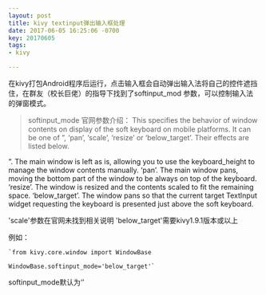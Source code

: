 ```yaml
---
layout: post
title: kivy textinput弹出输入框处理
date: 2017-06-05 16:25:06 -0700
key: 20170605
tags:
- kivy

---
```


在kivy打包Android程序后运行，点击输入框会自动弹出输入法将自己的控件遮挡住，在群友（校长巨佬）的指导下找到了softinput_mod 参数，可以控制输入法的弹窗模式。

> softinput_mode 官网参数介绍：
> This specifies the behavior of window contents on display of the soft keyboard on mobile platforms. It can be one of ”, ‘pan’, ‘scale’, ‘resize’ or ‘below_target’. Their effects are listed below.


”. The main window is left as is, allowing you to use the keyboard_height to manage the window contents manually.
 ‘pan’. The main window pans, moving the bottom part of the window to be always on top of the keyboard.
 ‘resize’. The window is resized and the contents scaled to fit the remaining space.
‘below_target’. The window pans so that the current target TextInput widget requesting the keyboard is presented just above the soft keyboard.
 
'scale'参数在官网未找到相关说明
'below_target'需要kivy1.9.1版本或以上

例如：
```
`from kivy.core.window import WindowBase

WindowBase.softinput_mode='below_target'`
```

softinput_mode默认为‘’
